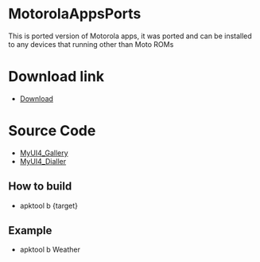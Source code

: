
# MotorolaAppsPorts
This is ported version of Motorola apps, it was ported and can be installed to any devices that running other than Moto ROMs

# Download link
- [Download](https://www.pling.com/p/1884299/)

# Source Code
- [MyUI4_Gallery](https://github.com/AyraHikari/MotorolaAppsPorts/tree/master/MyUI4_Gallery)
- [MyUI4_Dialler](https://github.com/AyraHikari/MotorolaAppsPorts/tree/master/MyUI4_Dialler)

## How to build
- apktool b {target}

## Example
- apktool b Weather
